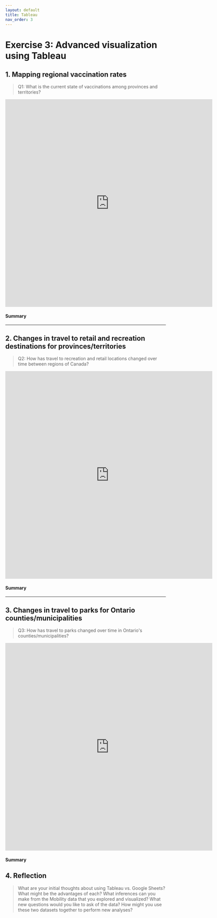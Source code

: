 ```yaml
---
layout: default
title: Tableau
nav_order: 3
---
```


# Exercise 3: Advanced visualization using Tableau


## 1. Mapping regional vaccination rates
> Q1: What is the current state of vaccinations among provinces and territories?  

<!-- Paste your embed code for your figure below-->

<iframe seamless frameborder="0" src="https://public.tableau.com/views/asoriano-covid-vaccination-map/Dashboard1?:embed=yes&:display_count=yes&:showVizHome=no" width = '650' height = '650' scrolling='no'></iframe> 

#### Summary
<!-- Write a 2-sentence summary of the trends shown in the figure embedded above-->



---

## 2. Changes in travel to retail and recreation destinations for provinces/territories
> Q2: How has travel to recreation and retail locations changed over time between regions of Canada?  

<!-- Paste your embed code for your figure below-->

<iframe seamless frameborder="0" src="https://public.tableau.com/views/asoriano-change-retail-recreations/Dashboard1?:embed=yes&:display_count=yes&:showVizHome=no" width = '650' height = '650' scrolling='no'></iframe>

#### Summary
<!-- Write a 2-sentence summary of the trends shown in the figure embedded above-->


---

## 3. Changes in travel to parks for Ontario counties/municipalities
> Q3: How has travel to parks changed over time in Ontario's counties/municipalities?  

<!-- Paste your embed code for your figure below-->

<iframe seamless frameborder="0" src="https://public.tableau.com/views/asoriano-visits-parks/Sheet1?:embed=yes&:display_count=yes&:showVizHome=no" width = '650' height = '650' scrolling='no'></iframe>

#### Summary
<!-- Write a 2-sentence summary of the trends shown in the figure embedded above-->

## 4. Reflection 
> What are your initial thoughts about using Tableau vs. Google Sheets? What might be the advantages of each? 
> What inferences can you make from the Mobility data that you explored and visualized? 
> What new questions would you like to ask of the data? 
> How might you use these two datasets together to perform new analyses? 

<!-- Write a short response below-->



